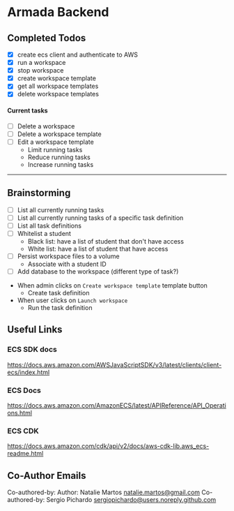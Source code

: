 # Armada Backend

## Completed Todos

- [x] create ecs client and authenticate to AWS
- [x] run a workspace
- [x] stop workspace
- [x] create workspace template
- [x] get all workspace templates
- [x] delete workspace templates

#### Current tasks

- [ ] Delete a workspace
- [ ] Delete a workspace template
- [ ] Edit a workspace template
  - Limit running tasks
  - Reduce running tasks
  - Increase running tasks

---

## Brainstorming

- [ ] List all currently running tasks
- [ ] List all currently running tasks of a specific task definition
- [ ] List all task definitions
- [ ] Whitelist a student
  - Black list: have a list of student that don't have access
  - White list: have a list of student that have access
- [ ] Persist workspace files to a volume
  - Associate with a student ID
- [ ] Add database to the workspace (different type of task?)
- When admin clicks on `Create workspace template` template button
  - Create task definition
- When user clicks on `Launch workspace`
  - Run the task definition

## Useful Links

### ECS SDK docs

https://docs.aws.amazon.com/AWSJavaScriptSDK/v3/latest/clients/client-ecs/index.html

### ECS Docs

https://docs.aws.amazon.com/AmazonECS/latest/APIReference/API_Operations.html

### ECS CDK

https://docs.aws.amazon.com/cdk/api/v2/docs/aws-cdk-lib.aws_ecs-readme.html

## Co-Author Emails

Co-authored-by: Author: Natalie Martos <natalie.martos@gmail.com>
Co-authored-by: Sergio Pichardo <sergiopichardo@users.noreply.github.com>
